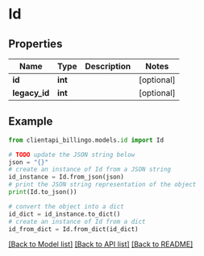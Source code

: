 # Id


## Properties

Name | Type | Description | Notes
------------ | ------------- | ------------- | -------------
**id** | **int** |  | [optional] 
**legacy_id** | **int** |  | [optional] 

## Example

```python
from clientapi_billingo.models.id import Id

# TODO update the JSON string below
json = "{}"
# create an instance of Id from a JSON string
id_instance = Id.from_json(json)
# print the JSON string representation of the object
print(Id.to_json())

# convert the object into a dict
id_dict = id_instance.to_dict()
# create an instance of Id from a dict
id_from_dict = Id.from_dict(id_dict)
```
[[Back to Model list]](../README.md#documentation-for-models) [[Back to API list]](../README.md#documentation-for-api-endpoints) [[Back to README]](../README.md)


